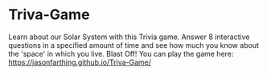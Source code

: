 # Triva-Game
Learn about our Solar System with this Trivia game. Answer 8 interactive questions in a specified amount of time and see how much you know about the 'space' in which you live. Blast Off!
You can play the game here: https://jasonfarthing.github.io/Triva-Game/

